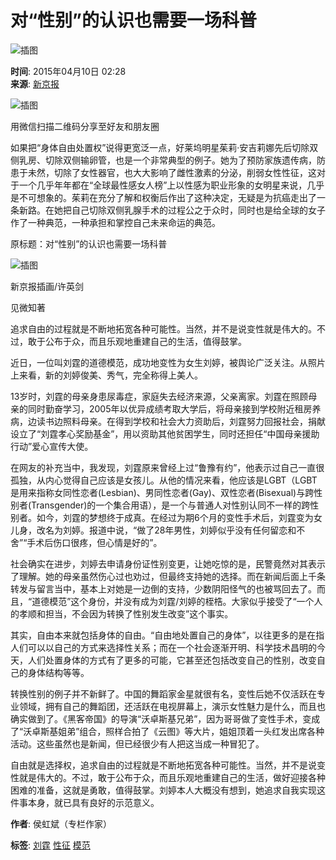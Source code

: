 # 对“性别”的认识也需要一场科普

![插图](https://dolphin.deliver.ifeng.com/c?z=ifeng&la=0&si=2&ci=23&cg=22&c=29&or=232&l=728&bg=728&b=726&u=https://y0.ifengimg.com/34c4a1d78882290c/2012/0528/1x1.gif)

**时间**: 2015年04月10日 02:28  
**来源**: [新京报](http://epaper.bjnews.com.cn/html/2015-04/10/content_570907.htm?div=-1)

![插图](http://h2.ifengimg.com/0f56ee67a4c375c2/2013/1106/indeccode.png)

用微信扫描二维码分享至好友和朋友圈

如果把“身体自由处置权”说得更宽泛一点，好莱坞明星茱莉·安吉莉娜先后切除双侧乳房、切除双侧输卵管，也是一个非常典型的例子。她为了预防家族遗传病，防患于未然，切除了女性器官，也大大影响了雌性激素的分泌，削弱女性性征，这对于一个几乎年年都在“全球最性感女人榜”上以性感为职业形象的女明星来说，几乎是不可想象的。茱莉在充分了解和权衡后作出了这种决定，无疑是为抗癌走出了一条新路。在她把自己切除双侧乳腺手术的过程公之于众时，同时也是给全球的女子作了一种典范，一种承担和掌控自己未来命运的典范。

原标题：对“性别”的认识也需要一场科普

![插图](http://y3.ifengimg.com/cmpp/2015/04/10/02/e59d19b7-7a39-45ed-8c00-418e162741b2_size66_w400_h570.jpg)

新京报插画/许英剑

见微知著

追求自由的过程就是不断地拓宽各种可能性。当然，并不是说变性就是伟大的。不过，敢于公布于众，而且乐观地重建自己的生活，值得鼓掌。

近日，一位叫刘霆的道德模范，成功地变性为女生刘婷，被舆论广泛关注。从照片上来看，新的刘婷俊美、秀气，完全称得上美人。

13岁时，刘霆的母亲身患尿毒症，家庭失去经济来源，父亲离家。刘霆在照顾母亲的同时勤奋学习，2005年以优异成绩考取大学后，将母亲接到学校附近租房养病，边读书边照料母亲。在得到学校和社会大力资助后，刘霆努力回报社会，捐献设立了“刘霆孝心奖励基金”，用以资助其他贫困学生，同时还担任“中国母亲援助行动”爱心宣传大使。

在网友的补充当中，我发现，刘霆原来曾经上过“鲁豫有约”，他表示过自己一直很孤独，从内心觉得自己应该是女孩儿。从他的情况来看，他应该是LGBT（LGBT是用来指称女同性恋者(Lesbian)、男同性恋者(Gay)、双性恋者(Bisexual)与跨性别者(Transgender)的一个集合用语），是一个与普通人对性别认同不一样的跨性别者。如今，刘霆的梦想终于成真。在经过为期6个月的变性手术后，刘霆变为女儿身，改名为刘婷。报道中说，“做了28年男性，刘婷似乎没有任何留恋和不舍”“手术后伤口很疼，但心情是好的”。

社会确实在进步，刘婷去申请身份证性别变更，让她吃惊的是，民警竟然对其表示了理解。她的母亲虽然伤心过也劝过，但最终支持她的选择。而在新闻后面上千条转发与留言当中，基本上对她是一边倒的支持，少数阴阳怪气的也被骂回去了。而且，“道德模范”这个身份，并没有成为刘霆/刘婷的桎梏。大家似乎接受了“一个人的孝顺和担当，不会因为转换了性别发生改变”这个事实。

其实，自由本来就包括身体的自由。“自由地处置自己的身体”，以往更多的是在指人们可以以自己的方式来选择性关系；而在一个社会逐渐开明、科学技术昌明的今天，人们处置身体的方式有了更多的可能，它甚至还包括改变自己的性别，改变自己的身体结构等等。

转换性别的例子并不新鲜了。中国的舞蹈家金星就很有名，变性后她不仅活跃在专业领域，拥有自己的舞蹈团，还活跃在电视屏幕上，演示女性魅力是什么，而且也确实做到了。《黑客帝国》的导演“沃卓斯基兄弟”，因为哥哥做了变性手术，变成了“沃卓斯基姐弟”组合，照样合拍了《云图》等大片，姐姐顶着一头红发出席各种活动。这些虽然也是新闻，但已经很少有人把这当成一种冒犯了。

自由就是选择权，追求自由的过程就是不断地拓宽各种可能性。当然，并不是说变性就是伟大的。不过，敢于公布于众，而且乐观地重建自己的生活，做好迎接各种困难的准备，这就是勇敢，值得鼓掌。刘婷本人大概没有想到，她追求自我实现这件事本身，就已具有良好的示范意义。

**作者**: 侯虹斌（专栏作家）

**标签**: [刘霆](http://search.ifeng.com/sofeng/search.action?c=1&q=%E5%88%98%E9%9C%86) [性征](http://search.ifeng.com/sofeng/search.action?c=1&q=%E6%80%A7%E5%BE%81) [模范](http://search.ifeng.com/sofeng/search.action?c=1&q=%E6%A8%A1%E8%8C%83)